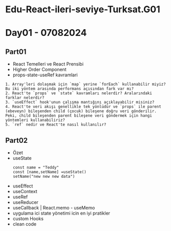 # Edu-React-ileri-seviye-Turksat.G01

# Day01 - 07082024

## Part01

- React Temelleri ve React Prensibi
- Higher Order Component
- props-state-useRef kavramlari

```node
1. Array'leri dolaşmak için `map` yerine `forEach` kullanabilir miyiz? Bu iki yöntem arasında performans açısından fark var mı?
2. React'te `props` ve `state` kavramları nelerdir? Aralarındaki farklar nelerdir?
3. `useEffect` hook'unun çalışma mantığını açıklayabilir misiniz?
4. React'te veri akışı genellikle tek yönlüdür ve `props` ile parent (ebeveyn) bileşenden child (çocuk) bileşene doğru veri gönderilir. Peki, child bileşenden parent bileşene veri göndermek için hangi yöntemleri kullanabiliriz?
5. `ref` nedir ve React'te nasıl kullanılır?
```

## Part02

- Özet
- useState
  ```node
  const name = "Teddy"
  const [name,setName] =useState()
  setName("new new new data")
  ```
- useEffect
- useContext
- useRef
- useReducer
- useCallback | React.memo - useMemo
- uygulama ici state yönetimi icin en iyi pratikler
- custom Hooks
- clean code
